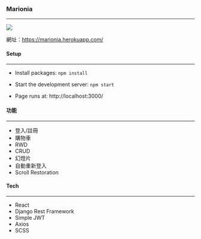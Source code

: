### Marionia 
------------

![](https://i.imgur.com/2MEDsSn.jpg)

網址：https://marionia.herokuapp.com/

#### Setup
------------
- Install packages: 
`npm install`

- Start the development server:
`npm start`

- Page runs at:
http://localhost:3000/

#### 功能

------------
- 登入/註冊
- 購物車
- RWD
- CRUD
- 幻燈片
- 自動重新登入
- Scroll Restoration

#### Tech

------------

- React
- Django Rest Framework
- Simple JWT
- Axios
- SCSS
